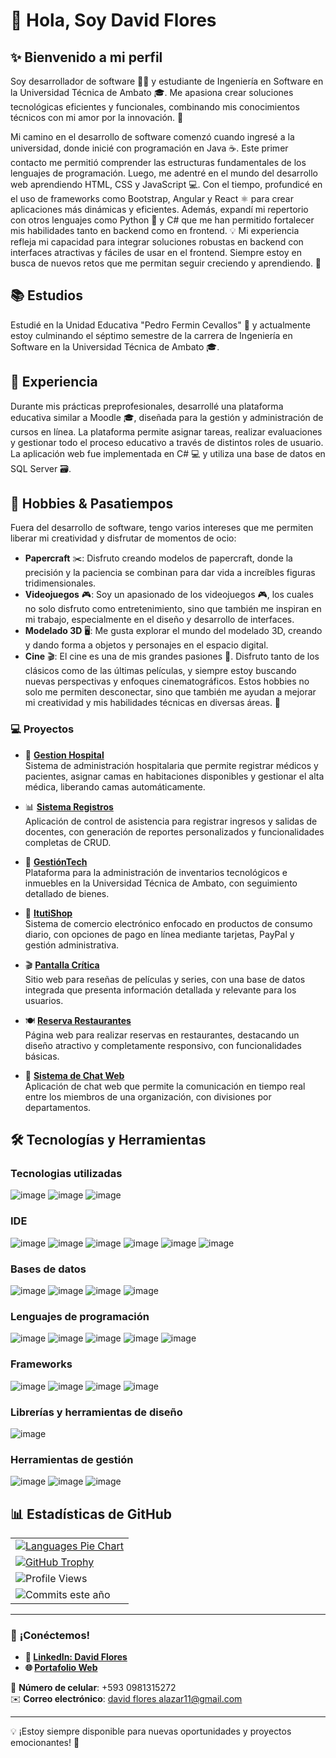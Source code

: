 # 👋 Hola, Soy **David Flores**

## ✨ Bienvenido a mi perfil
Soy desarrollador de software 👨‍💻 y estudiante de Ingeniería en Software en la Universidad Técnica de Ambato 🎓. Me apasiona crear soluciones tecnológicas eficientes y funcionales, combinando mis conocimientos técnicos con mi amor por la innovación. 🚀

Mi camino en el desarrollo de software comenzó cuando ingresé a la universidad, donde inicié con programación en Java ☕. Este primer contacto me permitió comprender las estructuras fundamentales de los lenguajes de programación. Luego, me adentré en el mundo del desarrollo web aprendiendo HTML, CSS y JavaScript 💻. Con el tiempo, profundicé en el uso de frameworks como Bootstrap, Angular y React ⚛️ para crear aplicaciones más dinámicas y eficientes. Además, expandí mi repertorio con otros lenguajes como Python 🐍 y C# que me han permitido fortalecer mis habilidades tanto en backend como en frontend. 💡
Mi experiencia refleja mi capacidad para integrar soluciones robustas en backend con interfaces atractivas y fáciles de usar en el frontend. Siempre estoy en busca de nuevos retos que me permitan seguir creciendo y aprendiendo. 🚀


## 📚 **Estudios**
Estudié en la Unidad Educativa "Pedro Fermin Cevallos" 🏫 y actualmente estoy culminando el séptimo semestre de la carrera de Ingeniería en Software en la Universidad Técnica de Ambato 🎓.

## 💼 **Experiencia**
Durante mis prácticas preprofesionales, desarrollé una plataforma educativa similar a Moodle 🎓, diseñada para la gestión y administración de cursos en línea. La plataforma permite asignar tareas, realizar evaluaciones y gestionar todo el proceso educativo a través de distintos roles de usuario. La aplicación web fue implementada en C# 💻 y utiliza una base de datos en SQL Server 🗃️.

## 🎨 **Hobbies & Pasatiempos**

Fuera del desarrollo de software, tengo varios intereses que me permiten liberar mi creatividad y disfrutar de momentos de ocio:

- **Papercraft** ✂️: Disfruto creando modelos de papercraft, donde la precisión y la paciencia se combinan para dar vida a increíbles figuras tridimensionales.
- **Videojuegos** 🎮: Soy un apasionado de los videojuegos 🎮, los cuales no solo disfruto como entretenimiento, sino que también me inspiran en mi trabajo, especialmente en el diseño y desarrollo de interfaces.
- **Modelado 3D** 🖥️: Me gusta explorar el mundo del modelado 3D, creando y dando forma a objetos y personajes en el espacio digital.
- **Cine** 🎬: El cine es una de mis grandes pasiones 🍿. Disfruto tanto de los clásicos como de las últimas películas, y siempre estoy buscando nuevas perspectivas y enfoques cinematográficos.
Estos hobbies no solo me permiten desconectar, sino que también me ayudan a mejorar mi creatividad y mis habilidades técnicas en diversas áreas. 🌟


### 💻 **Proyectos**

- 🏥 **[Gestion Hospital](https://github.com/davidf110102/ProyectoFinal)**  
  Sistema de administración hospitalaria que permite registrar médicos y pacientes, asignar camas en habitaciones disponibles y gestionar el alta médica, liberando camas automáticamente.

- 📊 **[Sistema Registros](https://github.com/Eduardlink/SistemaRegistros)**  
  Aplicación de control de asistencia para registrar ingresos y salidas de docentes, con generación de reportes personalizados y funcionalidades completas de CRUD.

- 🏫 **[GestiónTech](https://github.com/Axel-Vargas/Gestion_de_Inventarios)**  
  Plataforma para la administración de inventarios tecnológicos e inmuebles en la Universidad Técnica de Ambato, con seguimiento detallado de bienes.

- 🛒 **[ItutiShop](https://github.com/davidf110102/ITutiShop)**  
  Sistema de comercio electrónico enfocado en productos de consumo diario, con opciones de pago en línea mediante tarjetas, PayPal y gestión administrativa.

- 🎬 **[Pantalla Crítica](https://github.com/davidf110102/Pantalla-Critica)**  
  Sitio web para reseñas de películas y series, con una base de datos integrada que presenta información detallada y relevante para los usuarios.

- 🍽️ **[Reserva Restaurantes](https://github.com/davidf110102/Reserva-Restaurantes)**  
  Página web para realizar reservas en restaurantes, destacando un diseño atractivo y completamente responsivo, con funcionalidades básicas.

- 💬 **[Sistema de Chat Web](https://github.com/ChristianCLop/Chat-Organizacional)**  
  Aplicación de chat web que permite la comunicación en tiempo real entre los miembros de una organización, con divisiones por departamentos.




## 🛠️ **Tecnologías y Herramientas**
### **Tecnologias utilizadas**
![image](https://img.shields.io/badge/GitHub-100000?style=for-the-badge&logo=github&logoColor=white)
![image](https://img.shields.io/badge/GIT-E44C30?style=for-the-badge&logo=git&logoColor=white)
![image](https://img.shields.io/badge/GitHub%20Pages-222222?style=for-the-badge&logo=GitHub%20Pages&logoColor=white)

### **IDE**
![image](https://img.shields.io/badge/apache%20netbeans-1B6AC6?style=for-the-badge&logo=apache%20netbeans%20IDE&logoColor=white)
![image](https://img.shields.io/badge/Eclipse-2C2255?style=for-the-badge&logo=eclipse&logoColor=white)
![image](https://img.shields.io/badge/sublime_text-%23575757.svg?&style=for-the-badge&logo=sublime-text&logoColor=important)
![image](https://img.shields.io/badge/Visual_Studio_Code-0078D4?style=for-the-badge&logo=visual%20studio%20code&logoColor=white)
![image](https://img.shields.io/badge/Visual_Studio-5C2D91?style=for-the-badge&logo=visual%20studio&logoColor=white)
![image](https://img.shields.io/badge/Android_Studio-3DDC84?style=for-the-badge&logo=android-studio&logoColor=white)

### **Bases de datos**
![image](https://img.shields.io/badge/MySQL-005C84?style=for-the-badge&logo=mysql&logoColor=white)
![image](https://img.shields.io/badge/Oracle-F80000?style=for-the-badge&logo=Oracle&logoColor=white)
![image](https://img.shields.io/badge/SQLite-07405E?style=for-the-badge&logo=sqlite&logoColor=white)
![image](https://img.shields.io/badge/MongoDB-47A248?style=for-the-badge&logo=mongodb&logoColor=white)

### **Lenguajes de programación**
![image](https://img.shields.io/badge/Java-007396?style=for-the-badge&logo=java&logoColor=white)
![image](https://img.shields.io/badge/HTML5-E34F26?style=for-the-badge&logo=html5&logoColor=white)
![image](https://img.shields.io/badge/PHP-777BB4?style=for-the-badge&logo=php&logoColor=white)
![image](https://img.shields.io/badge/PLSQL-F80000?style=for-the-badge&logo=oracle&logoColor=black)
![image](https://img.shields.io/badge/JavaScript-323330?style=for-the-badge&logo=javascript&logoColor=F7DF1E)

### **Frameworks**
![image](https://img.shields.io/badge/Angular-DD0031?style=for-the-badge&logo=angular&logoColor=white)
![image](https://img.shields.io/badge/Bootstrap-7952B3?style=for-the-badge&logo=bootstrap&logoColor=white)
![image](https://img.shields.io/badge/React-61DAFB?style=for-the-badge&logo=react&logoColor=black)
![image](https://img.shields.io/badge/Ionic-3880FF?style=for-the-badge&logo=ionic&logoColor=white)

### **Librerías y herramientas de diseño**
![image](https://img.shields.io/badge/Tailwind_CSS-38B2AC?style=for-the-badge&logo=tailwind-css&logoColor=white)

### **Herramientas de gestión**
![image](https://img.shields.io/badge/Miro-FFD02F?style=for-the-badge&logo=miro&logoColor=black)
![image](https://img.shields.io/badge/ClickUp-7B68EE?style=for-the-badge&logo=clickup&logoColor=white)
![image](https://img.shields.io/badge/Jira-0052CC?style=for-the-badge&logo=Jira&logoColor=white)




## 📊 **Estadísticas de GitHub**

<table>
<tr>
  <td>
    <a href="https://github.com/anuraghazra/github-readme-stats">
      <img src="https://github-readme-stats.vercel.app/api/top-langs/?username=davidf110102&layout=donut&theme=gruvbox" alt="Languages Pie Chart" />
    </a>
  </td>
</tr>
<tr>
  <td colspan="2">
    <a href="https://github.com/ryo-ma/github-profile-trophy">
      <img src="https://github-profile-trophy.vercel.app/?username=davidf110102&theme=onedark&column=4" alt="GitHub Trophy" />
    </a>
  </td>
</tr>
<tr>
  <td>
    <img src="https://komarev.com/ghpvc/?username=davidf110102&style=for-the-badge" alt="Profile Views" />
  </td>
</tr>
<tr>
  <td colspan="2">
    <img src="https://custom-icon-badges.demolab.com/badge/Commits%20este%20a%C3%B1o-1200-green?logo=history&logoColor=white" alt="Commits este año" />
  </td>
</tr>
</table>


---

### 🌟 **¡Conéctemos!**

- **🔗 [LinkedIn: David Flores](https://www.linkedin.com/in/david-flores-5bbb6a308/)**  
- **🌐 [Portafolio Web](https://portafolio-david-flores.web.app/)**
  
📱 **Número de celular**: +593 0981315272  
✉️ **Correo electrónico**: [david flores alazar11@gmail.com](mailto:david%20flores%20alazar11@gmail.com)

---

💡 ¡Estoy siempre disponible para nuevas oportunidades y proyectos emocionantes! 🚀



